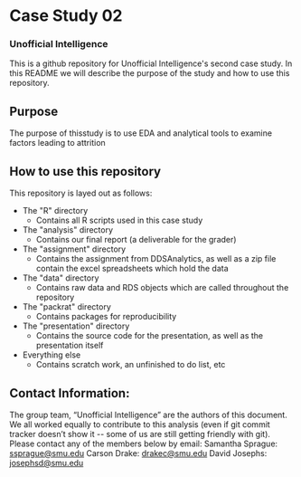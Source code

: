 # Case Study 02

### Unofficial Intelligence

This is a github repository for Unofficial Intelligence's second case study. In this README we will describe the purpose of the study and how to use this repository.

## Purpose

The purpose of thisstudy is to use EDA and analytical tools to examine factors leading to attrition

## How to use this repository

This repository is layed out as follows:

* The "R" directory
	* Contains all R scripts used in this case study
* The "analysis" directory	
	* Contains our final report (a deliverable for the grader)
* The "assignment" directory
	* Contains the assignment from DDSAnalytics, as well as a zip file contain the excel spreadsheets which hold the data
* The "data" directory
	* Contains raw data and RDS objects which are called throughout the repository
* The "packrat" directory
	* Contains packages for reproducibility
* The "presentation" directory
	* Contains the source code for the presentation, as well as the presentation itself
* Everything else
	* Contains scratch work, an unfinished to do list, etc
	
## Contact Information:
The group team, “Unofficial Intelligence” are the authors of this document. We all worked equally to contribute to this analysis (even if git commit tracker doesn’t show it -- some of us are still getting friendly with git). Please contact any of the members below by email: 
Samantha Sprague: ssprague@smu.edu
Carson Drake: drakec@smu.edu
David Josephs: josephsd@smu.edu
